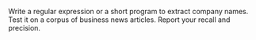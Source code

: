 

Write a regular expression or a short program to extract company names.
Test it on a corpus of business news articles. Report your recall and
precision.
